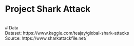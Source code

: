 # Project Shark Attack
 <br />
# Data  <br />
Dataset: https://www.kaggle.com/teajay/global-shark-attacks  <br />
Source: https://www.sharkattackfile.net/  <br />

